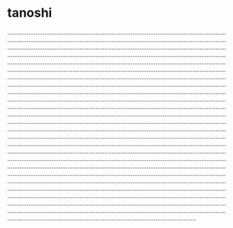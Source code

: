 # tanoshi
.......................................................................................................................................................................................................................................................................................................................................................................................................................................................................................................................................................................................................................................................................................................................................................................................................................................................................................................................................................................................................................................................................................................................................................................................................................................................................................................................................................................................................................................................................................................................................................................................................................................................................................................................................................................................................................................................................................................................................................................................................................................................................................................................................................................................................................................................................................................................................................................................................................................................................................................................................................................................................................................................................................................................................................................................................................................................................................................................................................................................................................................................................................................................................................................................................................................................................................................................................